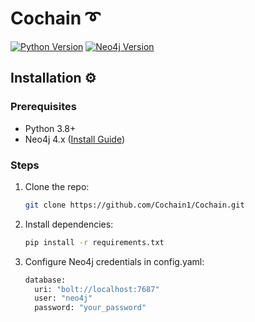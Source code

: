 # Cochain ➰

[![Python Version](https://img.shields.io/badge/Python-3.8%2B-green)](https://www.python.org/)
[![Neo4j Version](https://img.shields.io/badge/Neo4j-4.4.0-brightgreen)](https://neo4j.com/)

## Installation ⚙️

### Prerequisites
- Python 3.8+
- Neo4j 4.x ([Install Guide](https://neo4j.com/docs/operations-manual/current/installation/))

### Steps
1. Clone the repo:
   ```bash
   git clone https://github.com/Cochain1/Cochain.git
2. Install dependencies:
   ```bash
   pip install -r requirements.txt
3. Configure Neo4j credentials in config.yaml:
   ```bash
   database:
     uri: "bolt://localhost:7687"
     user: "neo4j"
     password: "your_password"
